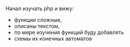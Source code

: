 Начал изучать php и вижу:

- функции сложные,
- описаны текстом,  
- по мере изучения функций буду добавлять
- схемы их конечных автоматов 

